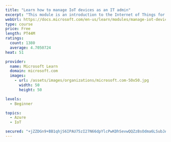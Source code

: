 ```yaml
---
title: "Learn how to manage IoT devices as an IT admin"
excerpt: "This module is an introduction to the Internet of Things for IT admins."
webUrl: https://docs.microsoft.com/en-us/learn/modules/manage-iot-devices/
type: course
price: Free
length: PT44M
ratings:
  count: 1380
  average: 4.7050724
heat: 51

provider:
  name: Microsoft Learn
  domain: microsoft.com
  images:
    - url: /assets/images/organizations/microsoft.com-50x50.jpg
      width: 50
      height: 50

levels:
  - Beginner

topics:
  - Azure
  - IoT

secured: "+jZZDGn9+BB1qhjS6IPAU75zI27N66dpYlcPwKDhSevwQQZzBsOdma6LSubJAYt7rLzfD5xBw2smWFlKPDj/frgs6NsDhxqhXNfe8zdD3iEo3OSgT7Rh4hdghaGxTzP0UzqA8gxbLIepQFPit3/i6Rs6iggNp+UJQaCgRgvNecrhccB2shlThzSIzKWpJYNkHzm2ImxiXmpFIEG5hVxAmj34kI1RCZTLVWdPMaUSZjyFdVt6ep/ShuEDZJGKbfQE2CbbM4IjpIOFVxc8l7MEBnVIYshxSBMnTVGKgJMjrUkzdKChS8TM8OEReYQKHY7+GChxw9ISJoekk+78GBsGrxviDl/fuHt5AxQ4mnL4jUd37SnlhVfGDq1l3YWliAfek+VQYjDLTEwBzkx/diXEKig4xMe9vibL1qoURS9DjOs=;AWiGYqdjE2WEVmU/5JlGYw=="
---
```


